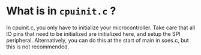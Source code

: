 # What is in `cpuinit.c` ?

In cpuinit.c, you only have to initialize your microcontroller. Take care that all IO pins that need to be initialized are initialized here, and setup the SPI peripheral. Alternatively, you can do this at the start of main in soes.c, but this is not recommended. 